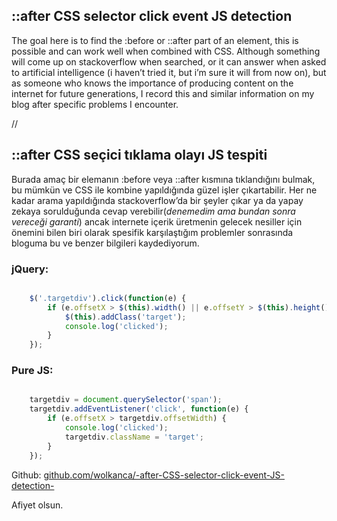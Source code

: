 ## ::after CSS selector click event JS detection 

The goal here is to find the :before or ::after part of an element, this is possible and can work well when combined with CSS. Although something will come up on stackoverflow when searched, or it can answer when asked to artificial intelligence (i haven’t tried it, but i’m sure it will from now on), but as someone who knows the importance of producing content on the internet for future generations, I record this and similar information on my blog after specific problems I encounter.

//

## ::after CSS seçici tıklama olayı JS tespiti

Burada amaç bir elemanın :before veya ::after kısmına tıklandığını bulmak, bu mümkün ve CSS ile kombine yapıldığında güzel işler çıkartabilir. Her ne kadar arama yapıldığında stackoverflow’da bir şeyler çıkar ya da yapay zekaya sorulduğunda cevap verebilir(_denemedim ama bundan sonra vereceği garanti_) ancak internete içerik üretmenin gelecek nesiller için önemini bilen biri olarak spesifik karşılaştığım problemler sonrasında bloguma bu ve benzer bilgileri kaydediyorum.





### jQuery:
```js

    $('.targetdiv').click(function(e) {
    	if (e.offsetX > $(this).width() || e.offsetY > $(this).height()) {
    		$(this).addClass('target');
    		console.log('clicked');
    	}
    });
```

### Pure JS:
```js

    targetdiv = document.querySelector('span');
    targetdiv.addEventListener('click', function(e) {
    	if (e.offsetX > targetdiv.offsetWidth) {
    		console.log('clicked');
    		targetdiv.className = 'target';
    	}
    });
```

Github: [github.com/wolkanca/-after-CSS-selector-click-event-JS-detection-](https://github.com/wolkanca/-after-CSS-selector-click-event-JS-detection-)

Afiyet olsun.

